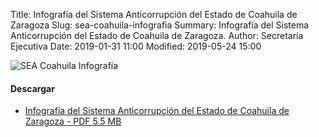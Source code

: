 Title: Infografía del Sistema Anticorrupción del Estado de Coahuila de Zaragoza
Slug: sea-coahuila-infografia
Summary: Infografía del Sistema Anticorrupción del Estado de Coahuila de Zaragoza.
Author: Secretaría Ejecutiva
Date: 2019-01-31 11:00
Modified: 2019-05-24 15:00


<img class="img-fluid" src="sea-coahuila-infografia-1200x2890.jpg" alt="SEA Coahuila Infografía">

#### Descargar

* [Infografía del Sistema Anticorrupción del Estado de Coahuila de Zaragoza - PDF 5.5 MB](sea-coahuila-infografia.pdf)
